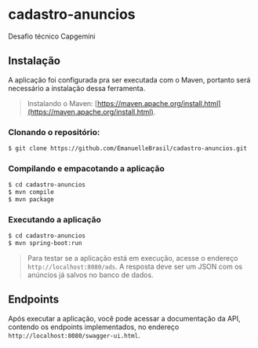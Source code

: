 # cadastro-anuncios
Desafio técnico Capgemini

## Instalação

A aplicação foi configurada pra ser executada com o Maven, portanto será necessário a instalação dessa ferramenta.

> Instalando o Maven: [https://maven.apache.org/install.html](https://maven.apache.org/install.html).

### Clonando o repositório:

```bash
$ git clone https://github.com/EmanuelleBrasil/cadastro-anuncios.git
```

### Compilando e empacotando a aplicação

```bash
$ cd cadastro-anuncios
$ mvn compile
$ mvn package
```

### Executando a aplicação

```bash
$ cd cadastro-anuncios
$ mvn spring-boot:run
```

> Para testar se a aplicação está em execução, acesse o endereço ```http://localhost:8080/ads```.
> A resposta deve ser um JSON com os anúncios já salvos no banco de dados.


## Endpoints

Após executar a aplicação, você pode acessar a documentação da API, contendo os endpoints implementados, no endereço ```http://localhost:8080/swagger-ui.html```.

